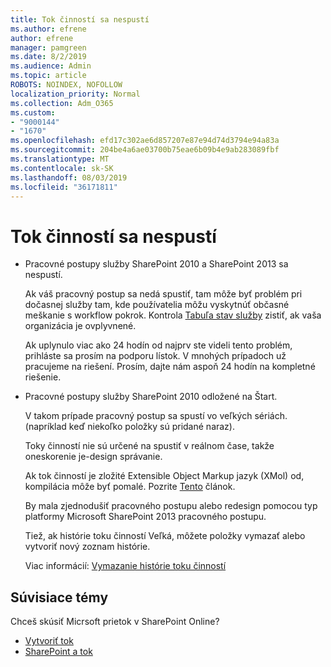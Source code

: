 ```yaml
---
title: Tok činností sa nespustí
ms.author: efrene
author: efrene
manager: pamgreen
ms.date: 8/2/2019
ms.audience: Admin
ms.topic: article
ROBOTS: NOINDEX, NOFOLLOW
localization_priority: Normal
ms.collection: Adm_O365
ms.custom:
- "9000144"
- "1670"
ms.openlocfilehash: efd17c302ae6d857207e87e94d74d3794e94a83a
ms.sourcegitcommit: 204be4a6ae03700b75eae6b09b4e9ab283089fbf
ms.translationtype: MT
ms.contentlocale: sk-SK
ms.lasthandoff: 08/03/2019
ms.locfileid: "36171811"
---
```

# <a name="workflow-is-not-starting"></a>Tok činností sa nespustí

- Pracovné postupy služby SharePoint 2010 a SharePoint 2013 sa nespustí.

    Ak váš pracovný postup sa nedá spustiť, tam môže byť problém pri dočasnej služby tam, kde používatelia môžu vyskytnúť občasné meškanie s workflow pokrok. Kontrola [Tabuľa stav služby](https:/admin.microsoft.com/AdminPortal/Home#/servicehealth) zistiť, ak vaša organizácia je ovplyvnené.

    Ak uplynulo viac ako 24 hodín od najprv ste videli tento problém, prihláste sa prosím na podporu lístok. V mnohých prípadoch už pracujeme na riešení. Prosím, dajte nám aspoň 24 hodín na kompletné riešenie.

- Pracovné postupy služby SharePoint 2010 odložené na Štart.

    V takom prípade pracovný postup sa spustí vo veľkých sériách. (napríklad keď niekoľko položky sú pridané naraz).

    Toky činností nie sú určené na spustiť v reálnom čase, takže oneskorenie je-design správanie.

    Ak tok činností je zložité Extensible Object Markup jazyk (XMol) od, kompilácia môže byť pomalé. Pozrite [Tento](https://support.microsoft.com/en-us/kb/3043697) článok.

    By mala zjednodušiť pracovného postupu alebo redesign pomocou typ platformy Microsoft SharePoint 2013 pracovného postupu.

    Tiež, ak histórie toku činností Veľká, môžete položky vymazať alebo vytvoriť nový zoznam histórie.

    Viac informácií: [Vymazanie histórie toku činností](https://blogs.technet.microsoft.com/marj/2015/08/07/sharepoint-2010-workflows-best-practice-purge-workflow-history-list-items/)


## <a name="related-topics"></a>Súvisiace témy
Chceš skúsiť Micrsoft prietok v SharePoint Online?
- [Vytvoriť tok](https://support.office.com/article/Create-a-flow-for-a-list-or-library-in-SharePoint-Online-or-OneDrive-for-Business-a9c3e03b-0654-46af-a254-20252e580d01) 
- [SharePoint a tok](https://flow.microsoft.com/blog/sharepoint-and-flow/) 


